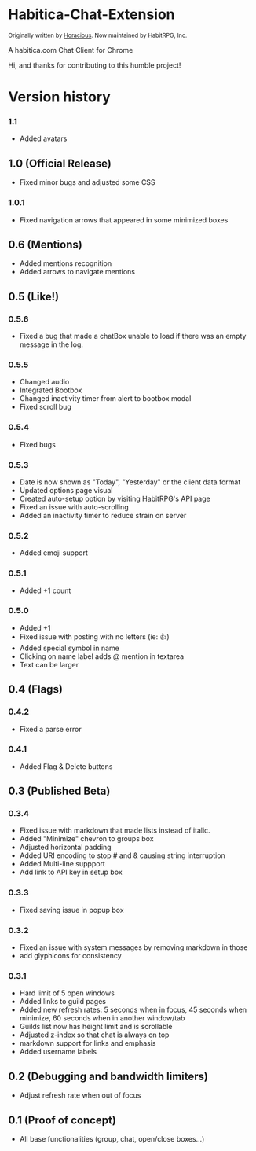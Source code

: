 # Habitica-Chat-Extension

<sup>Originally written by [Horacious](https://github.com/Horacious/). Now maintained by HabitRPG, Inc.</sup>

A habitica.com Chat Client for Chrome

Hi, and thanks for contributing to this humble project!

# Version history

### 1.1
* Added avatars

## 1.0 (Official Release)
* Fixed minor bugs and adjusted some CSS

### 1.0.1
* Fixed navigation arrows that appeared in some minimized boxes

## 0.6 (Mentions)
* Added mentions recognition
* Added arrows to navigate mentions

## 0.5 (Like!)
### 0.5.6
* Fixed a bug that made a chatBox unable to load if there was an empty message in the log.

### 0.5.5
* Changed audio
* Integrated Bootbox
* Changed inactivity timer from alert to bootbox modal
* Fixed scroll bug

### 0.5.4
* Fixed bugs

### 0.5.3
* Date is now shown as "Today", "Yesterday" or the client data format
* Updated options page visual
* Created auto-setup option by visiting HabitRPG's API page
* Fixed an issue with auto-scrolling
* Added an inactivity timer to reduce strain on server

### 0.5.2
* Added emoji support

### 0.5.1
* Added +1 count

### 0.5.0
* Added +1
* Fixed issue with posting with no letters (ie: :+1:)
* Added special symbol in name
* Clicking on name label adds @ mention in textarea
* Text can be larger

## 0.4 (Flags)
### 0.4.2
* Fixed a parse error

### 0.4.1
* Added Flag & Delete buttons

## 0.3 (Published Beta)
### 0.3.4
* Fixed issue with markdown that made lists instead of italic.
* Added "Minimize" chevron to groups box
* Adjusted horizontal padding
* Added URI encoding to stop # and & causing string interruption
* Added Multi-line suppport
* Add link to API key in setup box

### 0.3.3
* Fixed saving issue in popup box

### 0.3.2
* Fixed an issue with system messages by removing markdown in those
* add glyphicons for consistency

### 0.3.1	
* Hard limit of 5 open windows
* Added links to guild pages
* Added new refresh rates: 5 seconds when in focus, 45 seconds when minimize, 60 seconds when in another window/tab
* Guilds list now has height limit and is scrollable
* Adjusted z-index so that chat is always on top
* markdown support for links and emphasis
* Added username labels

## 0.2 (Debugging and bandwidth limiters)
* Adjust refresh rate when out of focus

## 0.1 (Proof of concept)
* All base functionalities (group, chat, open/close boxes...)
